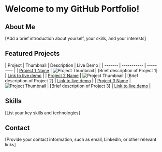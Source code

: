 # Welcome to my GitHub Portfolio!

## About Me
[Add a brief introduction about yourself, your skills, and your interests]

## Featured Projects

| Project | Thumbnail | Description | Live Demo |
| ------- | ----------- | --------- |
| [Project 1 Name](https://github.com/your-username/project1) | ![Project Thumbnail](https://your-image-url.com) | [Brief description of Project 1] | [Link to live demo](https://your-project1.com) |
| [Project 2 Name](https://github.com/your-username/project2) | ![Project Thumbnail](https://your-image-url.com) | [Brief description of Project 2] | [Link to live demo](https://your-project2.com) |
| [Project 3 Name](https://github.com/your-username/project3) | ![Project Thumbnail](https://your-image-url.com) | [Brief description of Project 3] | [Link to live demo](https://your-project3.com) |

## Skills
[List your key skills and technologies]

## Contact
[Provide your contact information, such as email, LinkedIn, or other relevant links]